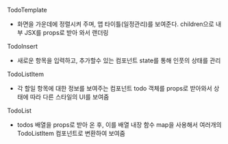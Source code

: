 TodoTemplate
 - 화면을 가운데에 정렬시켜 주며, 앱 타이틀(일정관리)를 보여준다.
   children으로 내부 JSX를 props로 받아 와서 랜더링

TodoInsert
 - 새로운 항목을 입력하고, 추가할수 있는 컴포넌트
   state를 통해 인풋의 상태를 관리

TodoListItem
 - 각 할일 항목에 대한 정보를 보여주는 컴포넌트
   todo 객체를 props로 받아와서 상태에 따라 다른 스타일의 UI를 보여줌

TodoList
 - todos 배열을 props로 받아 온 후, 이를 배열 내장 함수 map을 사용해서
   여러개의 TodoListItem 컴포넌트로 변환하여 보여줌

